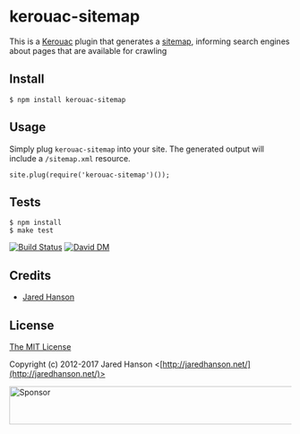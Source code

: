 # kerouac-sitemap

This is a [Kerouac](https://github.com/jaredhanson/kerouac) plugin that
generates a [sitemap](http://www.sitemaps.org/), informing search engines about
pages that are available for crawling

## Install

    $ npm install kerouac-sitemap
    
## Usage

Simply plug `kerouac-sitemap` into your site.  The generated output will include
a `/sitemap.xml` resource.

    site.plug(require('kerouac-sitemap')());

## Tests

    $ npm install
    $ make test

[![Build Status](https://secure.travis-ci.org/jaredhanson/kerouac-sitemap.png)](http://travis-ci.org/jaredhanson/kerouac-sitemap)  [![David DM](https://david-dm.org/jaredhanson/kerouac-sitemap.png)](http://david-dm.org/jaredhanson/kerouac-sitemap)

## Credits

  - [Jared Hanson](http://github.com/jaredhanson)

## License

[The MIT License](http://opensource.org/licenses/MIT)

Copyright (c) 2012-2017 Jared Hanson <[http://jaredhanson.net/](http://jaredhanson.net/)>

<a target='_blank' rel='nofollow' href='https://app.codesponsor.io/link/vK9dyjRnnWsMzzJTQ57fRJpH/jaredhanson/kerouac-sitemap'>
  <img alt='Sponsor' width='888' height='68' src='https://app.codesponsor.io/embed/vK9dyjRnnWsMzzJTQ57fRJpH/jaredhanson/kerouac-sitemap.svg' />
</a>
